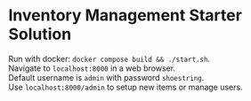 # Inventory Management Starter Solution

Run with docker: `docker compose build && ./start.sh`.  
Navigate to `localhost:8000` in a web browser.  
Default username is `admin` with password `shoestring`.  
Use `localhost:8000/admin` to setup new items or manage users.  